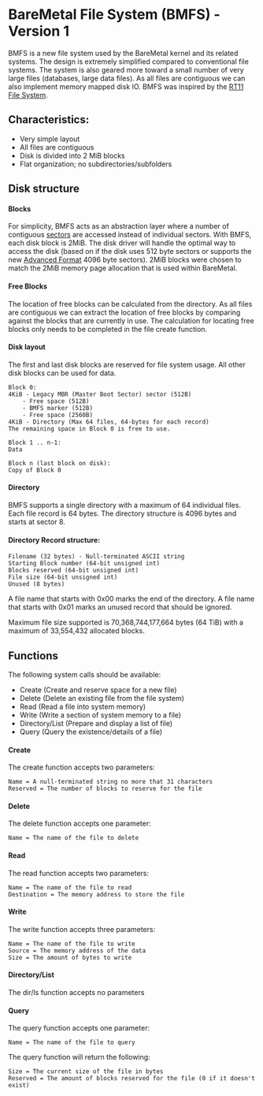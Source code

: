 # BareMetal File System (BMFS) - Version 1

BMFS is a new file system used by the BareMetal kernel and its related systems. The design is extremely simplified compared to conventional file systems. The system is also geared more toward a small number of very large files (databases, large data files). As all files are contiguous we can also implement memory mapped disk IO. BMFS was inspired by the [RT11 File System](http://en.wikipedia.org/wiki/RT11#File_system).


## Characteristics:

- Very simple layout
- All files are contiguous
- Disk is divided into 2 MiB blocks
- Flat organization; no subdirectories/subfolders


## Disk structure

#### Blocks

For simplicity, BMFS acts as an abstraction layer where a number of contiguous [sectors](http://en.wikipedia.org/wiki/Disk_sector) are accessed instead of individual sectors. With BMFS, each disk block is 2MiB. The disk driver will handle the optimal way to access the disk (based on if the disk uses 512 byte sectors or supports the new [Advanced Format](http://en.wikipedia.org/wiki/Advanced_Format) 4096 byte sectors). 2MiB blocks were chosen to match the 2MiB memory page allocation that is used within BareMetal.

#### Free Blocks

The location of free blocks can be calculated from the directory. As all files are contiguous we can extract the location of free blocks by comparing against the blocks that are currently in use. The calculation for locating free blocks only needs to be completed in the file create function.

#### Disk layout

The first and last disk blocks are reserved for file system usage. All other disk blocks can be used for data.

	Block 0:
	4KiB - Legacy MBR (Master Boot Sector) sector (512B)
		- Free space (512B)
		- BMFS marker (512B)
		- Free space (2560B)
	4KiB - Directory (Max 64 files, 64-bytes for each record)
	The remaining space in Block 0 is free to use.

	Block 1 .. n-1:
	Data

	Block n (last block on disk):
	Copy of Block 0

#### Directory

BMFS supports a single directory with a maximum of 64 individual files. Each file record is 64 bytes. The directory structure is 4096 bytes and starts at sector 8.

#### Directory Record structure:

	Filename (32 bytes) - Null-terminated ASCII string
	Starting Block number (64-bit unsigned int)
	Blocks reserved (64-bit unsigned int)
	File size (64-bit unsigned int)
	Unused (8 bytes)

A file name that starts with 0x00 marks the end of the directory. A file name that starts with 0x01 marks an unused record that should be ignored.

Maximum file size supported is 70,368,744,177,664 bytes (64 TiB) with a maximum of 33,554,432 allocated blocks.


## Functions

The following system calls should be available:

- Create (Create and reserve space for a new file)
- Delete (Delete an existing file from the file system)
- Read (Read a file into system memory)
- Write (Write a section of system memory to a file)
- Directory/List (Prepare and display a list of file)
- Query (Query the existence/details of a file)


#### Create

The create function accepts two parameters:

	Name = A null-terminated string no more that 31 characters
	Reserved = The number of blocks to reserve for the file


#### Delete

The delete function accepts one parameter:

	Name = The name of the file to delete


#### Read

The read function accepts two parameters:

	Name = The name of the file to read
	Destination = The memory address to store the file


#### Write

The write function accepts three parameters:

	Name = The name of the file to write
	Source = The memory address of the data
	Size = The amount of bytes to write


#### Directory/List

The dir/ls function accepts no parameters


#### Query

The query function accepts one parameter:

	Name = The name of the file to query

The query function will return the following:

	Size = The current size of the file in bytes
	Reserved = The amount of blocks reserved for the file (0 if it doesn't exist)
